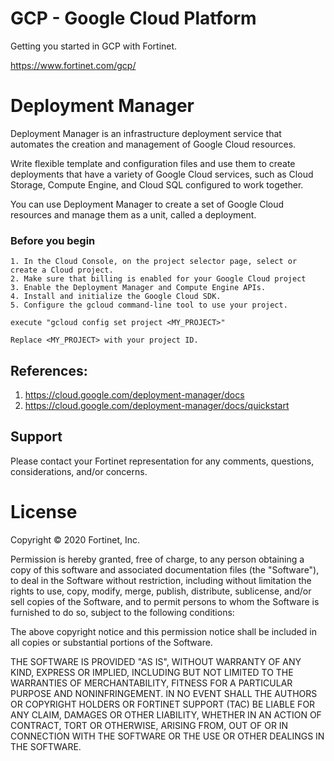 # GCP - Google Cloud Platform

Getting you started in GCP with Fortinet.

https://www.fortinet.com/gcp/

# Deployment Manager

Deployment Manager is an infrastructure deployment service that automates the creation and management of Google Cloud resources. 

Write flexible template and configuration files and use them to create deployments that have a variety of Google Cloud services, such as Cloud Storage, Compute Engine, and Cloud SQL configured to work together.

You can use Deployment Manager to create a set of Google Cloud resources and manage them as a unit, called a deployment.

### Before you begin
```
1. In the Cloud Console, on the project selector page, select or create a Cloud project.
2. Make sure that billing is enabled for your Google Cloud project
3. Enable the Deployment Manager and Compute Engine APIs.
4. Install and initialize the Google Cloud SDK.
5. Configure the gcloud command-line tool to use your project.

execute "gcloud config set project <MY_PROJECT>"

Replace <MY_PROJECT> with your project ID.
```

## References:

1. https://cloud.google.com/deployment-manager/docs
1. https://cloud.google.com/deployment-manager/docs/quickstart

## Support

Please contact your Fortinet representation for any comments, questions, considerations, and/or concerns.

# License

Copyright © 2020 Fortinet, Inc.

Permission is hereby granted, free of charge, to any person obtaining a
copy of this software and associated documentation files (the
"Software"), to deal in the Software without restriction, including
without limitation the rights to use, copy, modify, merge, publish,
distribute, sublicense, and/or sell copies of the Software, and to
permit persons to whom the Software is furnished to do so, subject to
the following conditions:

The above copyright notice and this permission notice shall be included
in all copies or substantial portions of the Software.

THE SOFTWARE IS PROVIDED "AS IS", WITHOUT WARRANTY OF ANY KIND, EXPRESS
OR IMPLIED, INCLUDING BUT NOT LIMITED TO THE WARRANTIES OF
MERCHANTABILITY, FITNESS FOR A PARTICULAR PURPOSE AND NONINFRINGEMENT.
IN NO EVENT SHALL THE AUTHORS OR COPYRIGHT HOLDERS OR FORTINET SUPPORT (TAC) 
BE LIABLE FOR ANY CLAIM, DAMAGES OR OTHER LIABILITY, WHETHER IN AN ACTION OF CONTRACT,
TORT OR OTHERWISE, ARISING FROM, OUT OF OR IN CONNECTION WITH THE
SOFTWARE OR THE USE OR OTHER DEALINGS IN THE SOFTWARE.